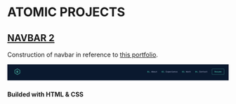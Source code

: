 # ATOMIC PROJECTS
## [NAVBAR 2](https://turavinin.github.io/navbar--2/)

Construction of navbar in reference to [this portfolio](https://ianlunn.co.uk/
).

![Nav Preview](./images/navbar-example.png)

**Builded with HTML & CSS**
